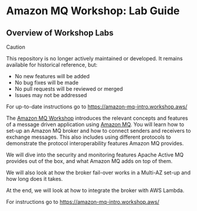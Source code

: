 # Amazon MQ Workshop: Lab Guide

## Overview of Workshop Labs

> [!CAUTION]
> This repository is no longer actively maintained or developed. It remains available for historical reference, but:
> - No new features will be added
> - No bug fixes will be made
> - No pull requests will be reviewed or merged
> - Issues may not be addressed
> 
> For up-to-date instructions go to https://amazon-mq-intro.workshop.aws/
>  
>  

The [Amazon MQ Workshop](/README.md) introduces the relevant concepts and features of a message driven application using [Amazon MQ](https://aws.amazon.com/amazon-mq/). You will learn how to set-up an Amazon MQ broker and how to connect senders and receivers to exchange messages. This also includes using different protocols to demonstrate the protocol interoperability features Amazon MQ provides.

We will dive into the security and monitoring features Apache Active MQ provides out of the box, and what Amazon MQ adds on top of them.  

We will also look at how the broker fail-over works in a Multi-AZ set-up and how long does it takes.  

At the end, we will look at how to integrate the broker with AWS Lambda.

For instructions go to https://amazon-mq-intro.workshop.aws/
